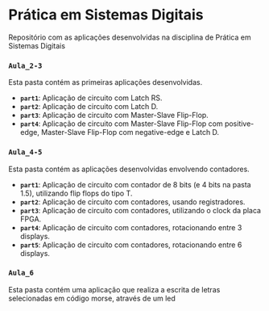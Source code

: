 # Prática em Sistemas Digitais

Repositório com as aplicações desenvolvidas na disciplina de Prática em Sistemas Digitais

### `Aula_2-3`
Esta pasta contém as primeiras aplicações desenvolvidas.
- **`part1`**: Aplicação de circuito com Latch RS.
- **`part2`**: Aplicação de circuito com Latch D.
- **`part3`**: Aplicação de circuito com Master-Slave Flip-Flop.
- **`part4`**: Aplicação de circuito com Master-Slave Flip-Flop com positive-edge, Master-Slave Flip-Flop com negative-edge e Latch D.

### `Aula_4-5`
Esta pasta contém as aplicações desenvolvidas envolvendo contadores.
- **`part1`**: Aplicação de circuito com contador de 8 bits (e 4 bits na pasta 1.5), utilizando flip flops do tipo T.
- **`part2`**: Aplicação de circuito com contadores, usando registradores.
- **`part3`**: Aplicação de circuito com contadores, utilizando o clock da placa FPGA.
- **`part4`**: Aplicação de circuito com contadores, rotacionando entre 3 displays.
- **`part5`**: Aplicação de circuito com contadores, rotacionando entre 6 displays.

### `Aula_6`
Esta pasta contém uma aplicação que realiza a escrita de letras selecionadas em código morse, através de um led
